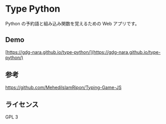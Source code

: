 # Type Python

Python の予約語と組み込み関数を覚えるための Web アプリです。

## Demo

[https://gdg-nara.github.io/type-python/](https://gdg-nara.github.io/type-python/)


## 参考

https://github.com/MehedilslamRipon/Typing-Game-JS

## ライセンス

GPL 3
